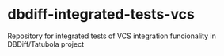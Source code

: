 # dbdiff-integrated-tests-vcs
Repository for integrated tests of VCS integration funcionality in DBDiff/Tatubola project
